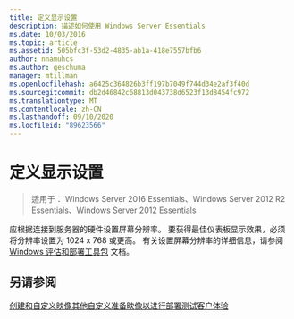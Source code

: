 ```yaml
---
title: 定义显示设置
description: 描述如何使用 Windows Server Essentials
ms.date: 10/03/2016
ms.topic: article
ms.assetid: 505bfc3f-53d2-4835-ab1a-418e7557bfb6
author: nnamuhcs
ms.author: geschuma
manager: mtillman
ms.openlocfilehash: a6425c364826b3ff197b7049f744d34e2af3f40d
ms.sourcegitcommit: db2d46842c68813d043738d6523f13d8454fc972
ms.translationtype: MT
ms.contentlocale: zh-CN
ms.lasthandoff: 09/10/2020
ms.locfileid: "89623566"
---
```

# <a name="define-display-settings"></a>定义显示设置

>适用于： Windows Server 2016 Essentials、Windows Server 2012 R2 Essentials、Windows Server 2012 Essentials

应根据连接到服务器的硬件设置屏幕分辨率。 要获得最佳仪表板显示效果，必须将分辨率设置为 1024 x 768 或更高。 有关设置屏幕分辨率的详细信息，请参阅 [Windows 评估和部署工具包](https://go.microsoft.com/fwlink/?LinkId=248694) 文档。

## <a name="see-also"></a>另请参阅
 [创建和自定义映像](Creating-and-Customizing-the-Image.md)[其他自定义](Additional-Customizations.md)[准备映像以进行部署](Preparing-the-Image-for-Deployment.md)[测试客户体验](Testing-the-Customer-Experience.md)